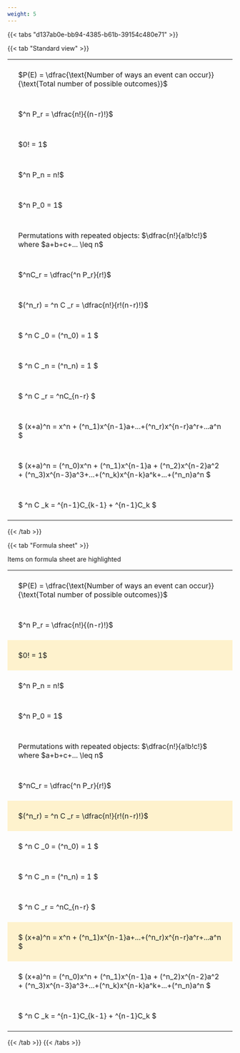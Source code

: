 ```yaml
---
weight: 5
---
```


{{< tabs "d137ab0e-bb94-4385-b61b-39154c480e71" >}}

{{< tab "Standard view" >}}

<style type="text/css">
#T_ae21f th.col_heading {
  text-align: left;
  font-size: 1em;
}
#T_ae21f td {
  text-align: left;
  font-size: 1em;
  padding: 1.5em;
}
</style>
<table id="T_ae21f">
  <thead>
  </thead>
  <tbody>
    <tr>
      <td id="T_ae21f_row0_col0" class="data row0 col0" >$P(E) = \dfrac{\text{Number of ways an event can occur}}{\text{Total number of possible outcomes}}$</td>
    </tr>
    <tr>
      <td id="T_ae21f_row1_col0" class="data row1 col0" >$^n P_r = \dfrac{n!}{(n-r)!}$</td>
    </tr>
    <tr>
      <td id="T_ae21f_row2_col0" class="data row2 col0" >$0! = 1$</td>
    </tr>
    <tr>
      <td id="T_ae21f_row3_col0" class="data row3 col0" >$^n P_n = n!$</td>
    </tr>
    <tr>
      <td id="T_ae21f_row4_col0" class="data row4 col0" >$^n P_0 = 1$</td>
    </tr>
    <tr>
      <td id="T_ae21f_row5_col0" class="data row5 col0" >Permutations with repeated objects: $\dfrac{n!}{a!b!c!}$ where $a+b+c+... \leq n$</td>
    </tr>
    <tr>
      <td id="T_ae21f_row6_col0" class="data row6 col0" >$^nC_r = \dfrac{^n P_r}{r!}$</td>
    </tr>
    <tr>
      <td id="T_ae21f_row7_col0" class="data row7 col0" >$(^n_r) = ^n C _r = \dfrac{n!}{r!(n-r)!}$</td>
    </tr>
    <tr>
      <td id="T_ae21f_row8_col0" class="data row8 col0" >$ ^n C _0 = (^n_0) = 1 $</td>
    </tr>
    <tr>
      <td id="T_ae21f_row9_col0" class="data row9 col0" >$ ^n C _n = (^n_n) = 1 $</td>
    </tr>
    <tr>
      <td id="T_ae21f_row10_col0" class="data row10 col0" >$ ^n C _r = ^nC_{n-r} $</td>
    </tr>
    <tr>
      <td id="T_ae21f_row11_col0" class="data row11 col0" >$ (x+a)^n = x^n + (^n_1)x^{n-1}a+...+(^n_r)x^{n-r}a^r+...a^n    $</td>
    </tr>
    <tr>
      <td id="T_ae21f_row12_col0" class="data row12 col0" >$ (x+a)^n = (^n_0)x^n + (^n_1)x^{n-1}a + (^n_2)x^{n-2}a^2 + (^n_3)x^{n-3}a^3+...+(^n_k)x^{n-k}a^k+...+(^n_n)a^n $</td>
    </tr>
    <tr>
      <td id="T_ae21f_row13_col0" class="data row13 col0" >$ ^n C _k = ^{n-1}C_{k-1} + ^{n-1}C_k $</td>
    </tr>
  </tbody>
</table>
{{< /tab >}}

{{< tab "Formula sheet" >}}

Items on formula sheet are highlighted 
<br>
<style type="text/css">
#T_825e5 th.col_heading {
  text-align: left;
  font-size: 1em;
}
#T_825e5 td {
  text-align: left;
  font-size: 1em;
  padding: 1.5em;
}
#T_825e5_row0_col0, #T_825e5_row1_col0, #T_825e5_row3_col0, #T_825e5_row4_col0, #T_825e5_row5_col0, #T_825e5_row6_col0, #T_825e5_row8_col0, #T_825e5_row9_col0, #T_825e5_row10_col0, #T_825e5_row12_col0, #T_825e5_row13_col0 {
  background-color: rgba(0,0,0,0);
}
#T_825e5_row2_col0, #T_825e5_row7_col0, #T_825e5_row11_col0 {
  background-color: rgba(255,194,10, 0.2);
}
</style>
<table id="T_825e5">
  <thead>
  </thead>
  <tbody>
    <tr>
      <td id="T_825e5_row0_col0" class="data row0 col0" >$P(E) = \dfrac{\text{Number of ways an event can occur}}{\text{Total number of possible outcomes}}$</td>
    </tr>
    <tr>
      <td id="T_825e5_row1_col0" class="data row1 col0" >$^n P_r = \dfrac{n!}{(n-r)!}$</td>
    </tr>
    <tr>
      <td id="T_825e5_row2_col0" class="data row2 col0" >$0! = 1$</td>
    </tr>
    <tr>
      <td id="T_825e5_row3_col0" class="data row3 col0" >$^n P_n = n!$</td>
    </tr>
    <tr>
      <td id="T_825e5_row4_col0" class="data row4 col0" >$^n P_0 = 1$</td>
    </tr>
    <tr>
      <td id="T_825e5_row5_col0" class="data row5 col0" >Permutations with repeated objects: $\dfrac{n!}{a!b!c!}$ where $a+b+c+... \leq n$</td>
    </tr>
    <tr>
      <td id="T_825e5_row6_col0" class="data row6 col0" >$^nC_r = \dfrac{^n P_r}{r!}$</td>
    </tr>
    <tr>
      <td id="T_825e5_row7_col0" class="data row7 col0" >$(^n_r) = ^n C _r = \dfrac{n!}{r!(n-r)!}$</td>
    </tr>
    <tr>
      <td id="T_825e5_row8_col0" class="data row8 col0" >$ ^n C _0 = (^n_0) = 1 $</td>
    </tr>
    <tr>
      <td id="T_825e5_row9_col0" class="data row9 col0" >$ ^n C _n = (^n_n) = 1 $</td>
    </tr>
    <tr>
      <td id="T_825e5_row10_col0" class="data row10 col0" >$ ^n C _r = ^nC_{n-r} $</td>
    </tr>
    <tr>
      <td id="T_825e5_row11_col0" class="data row11 col0" >$ (x+a)^n = x^n + (^n_1)x^{n-1}a+...+(^n_r)x^{n-r}a^r+...a^n    $</td>
    </tr>
    <tr>
      <td id="T_825e5_row12_col0" class="data row12 col0" >$ (x+a)^n = (^n_0)x^n + (^n_1)x^{n-1}a + (^n_2)x^{n-2}a^2 + (^n_3)x^{n-3}a^3+...+(^n_k)x^{n-k}a^k+...+(^n_n)a^n $</td>
    </tr>
    <tr>
      <td id="T_825e5_row13_col0" class="data row13 col0" >$ ^n C _k = ^{n-1}C_{k-1} + ^{n-1}C_k $</td>
    </tr>
  </tbody>
</table>
{{< /tab >}}
{{< /tabs >}}